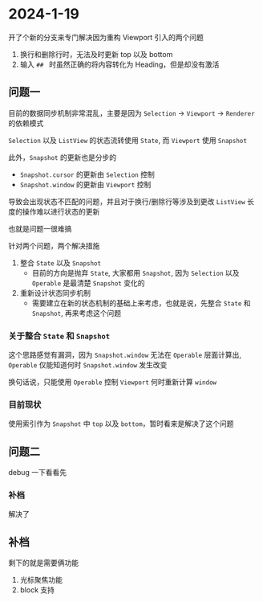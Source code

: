# 2024-1-19

开了个新的分支来专门解决因为重构 Viewport 引入的两个问题

1. 换行和删除行时，无法及时更新 top 以及 bottom
2. 输入 `## ` 时虽然正确的将内容转化为 Heading，但是却没有激活

## 问题一

目前的数据同步机制非常混乱，主要是因为 `Selection` -> `Viewport` -> `Renderer` 的依赖模式

`Selection` 以及 `ListView` 的状态流转使用 `State`, 而 `Viewport` 使用 `Snapshot`

此外，`Snapshot` 的更新也是分步的

- `Snapshot.cursor` 的更新由 `Selection` 控制
- `Snapshot.window` 的更新由 `Viewport` 控制

导致会出现状态不匹配的问题，并且对于换行/删除行等涉及到更改 `ListView` 长度的操作难以进行状态的更新

也就是问题一很难搞

针对两个问题，两个解决措施

1. 整合 `State` 以及 `Snapshot`
   - 目前的方向是抛弃 `State`, 大家都用 `Snapshot`, 因为 `Selection` 以及 `Operable` 是最清楚 `Snapshot` 变化的
2. 重新设计状态同步机制
   - 需要建立在新的状态机制的基础上来考虑，也就是说，先整合 `State` 和 `Snapshot`, 再来考虑这个问题

### 关于整合 `State` 和 `Snapshot`

这个思路感觉有漏洞，因为 `Snapshot.window` 无法在 `Operable` 层面计算出, `Operable` 仅能知道何时 `Snapshot.window` 发生改变

换句话说，只能使用 `Operable` 控制 `Viewport` 何时重新计算 `window`

### 目前现状

使用索引作为 `Snapshot` 中 `top` 以及 `bottom`，暂时看来是解决了这个问题

## 问题二

debug 一下看看先

### 补档

解决了

## 补档

剩下的就是需要俩功能

1. 光标聚焦功能
2. block 支持
